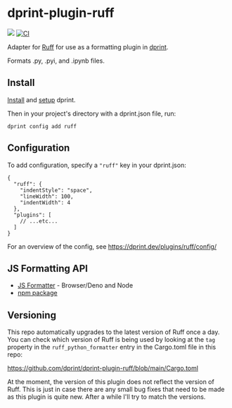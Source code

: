 # dprint-plugin-ruff

[![](https://img.shields.io/crates/v/dprint-plugin-ruff.svg)](https://crates.io/crates/dprint-plugin-ruff) [![CI](https://github.com/dprint/dprint-plugin-ruff/workflows/CI/badge.svg)](https://github.com/dprint/dprint-plugin-ruff/actions?query=workflow%3ACI)

Adapter for [Ruff](https://github.com/astral-sh/ruff) for use as a formatting plugin in [dprint](https://github.com/dprint/dprint).

Formats .py, .pyi, and .ipynb files.

## Install

[Install](https://dprint.dev/install/) and [setup](https://dprint.dev/setup/) dprint.

Then in your project's directory with a dprint.json file, run:

```shellsession
dprint config add ruff
```

## Configuration

To add configuration, specify a `"ruff"` key in your dprint.json:

```jsonc
{
  "ruff": {
    "indentStyle": "space",
    "lineWidth": 100,
    "indentWidth": 4
  },
  "plugins": [
    // ...etc...
  ]
}
```

For an overview of the config, see https://dprint.dev/plugins/ruff/config/

## JS Formatting API

- [JS Formatter](https://github.com/dprint/js-formatter) - Browser/Deno and Node
- [npm package](https://www.npmjs.com/package/@dprint/ruff)

## Versioning

This repo automatically upgrades to the latest version of Ruff once a day. You can check which version of Ruff is being used by looking at the `tag` property in the `ruff_python_formatter` entry in the Cargo.toml file in this repo:

https://github.com/dprint/dprint-plugin-ruff/blob/main/Cargo.toml

At the moment, the version of this plugin does not reflect the version of Ruff. This is just in case there are any small bug fixes that need to be made as this plugin is quite new. After a while I'll try to match the versions.
